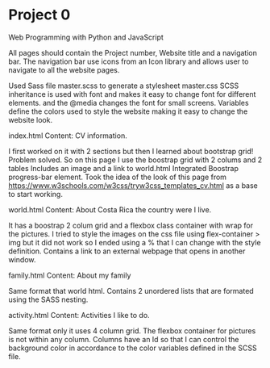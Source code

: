 # Project 0

Web Programming with Python and JavaScript

All pages should contain the Project number, Website title and a navigation bar.
The navigation bar use icons from an Icon library and allows user to navigate to all the website pages.

Used Sass file master.scss to generate a stylesheet master.css
SCSS inheritance is used with font and makes it easy to change font for different elements.
and the @media changes the font for small screens.
Variables define the colors used to style the website making it easy to change the website look.

index.html
Content: CV information.

I first worked on it with 2 sections but then I learned about bootstrap grid!
Problem solved.  So on this page I use the boostrap grid with 2 colums and 2 tables
Includes an image and a link to world.html
Integrated Boostrap progress-bar element.
Took the idea of the look of this page from https://www.w3schools.com/w3css/tryw3css_templates_cv.html as a base to start working.


world.html
Content: About Costa Rica the country were I live.

It has a boostrap 2 colum grid and a flexbox class container with wrap for the
pictures.  I tried to style the images on the css file using flex-container > img
but it did not work so I ended using a % that I can change with the style definition.
Contains a link to an external webpage that opens in another window.

family.html
Content: About my family

Same format that world html.  Contains 2 unordered lists that are formated using the SASS nesting.

activity.html
Content:  Activities I like to do.

Same format only it uses 4 column grid.   The flexbox container for pictures is not within any column.
Columns have an Id so that I can control the background color in accordance to the color variables defined in the SCSS file.
